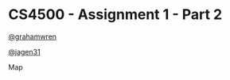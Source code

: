 # CS4500 - Assignment 1 - Part 2

[@grahamwren](https://github.com/grahamwren)

[@jagen31](https://github.com/jagen31)

Map

